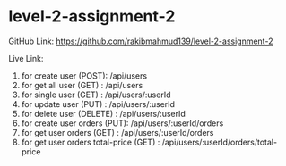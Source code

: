 # level-2-assignment-2

GitHub Link: https://github.com/rakibmahmud139/level-2-assignment-2

Live Link:

1. for create user (POST): /api/users
2. for get all user (GET) : /api/users
3. for single user (GET) : /api/users/:userId
4. for update user (PUT) : /api/users/:userId
5. for delete user (DELETE) : /api/users/:userId
6. for create user orders (PUT): /api/users/:userId/orders
7. for get user orders (GET) : /api/users/:userId/orders
8. for get user orders total-price (GET) : /api/users/:userId/orders/total-price

